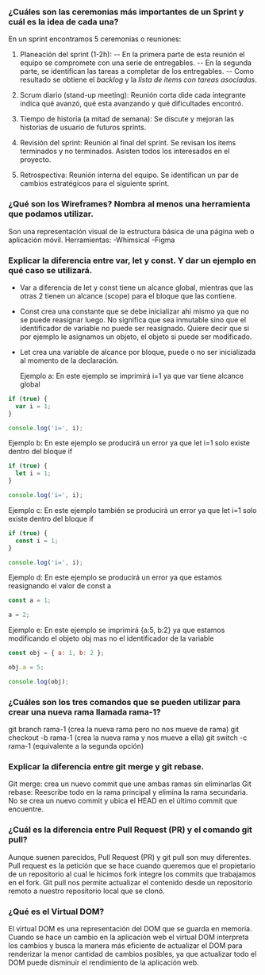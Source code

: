 ### ¿Cuáles son las ceremonias más importantes de un Sprint y cuál es la idea de cada una?

En un sprint encontramos 5 ceremonias o reuniones:

1. Planeación del sprint (1-2h):
   -- En la primera parte de esta reunión el equipo se compromete con una serie de entregables.
   -- En la segunda parte, se identifican las tareas a completar de los entregables.
   -- Como resultado se obtiene el _backlog_ y la _lista de items con tareas asociadas_.

2. Scrum diario (stand-up meeting):
   Reunión corta dide cada integrante indica qué avanzó, qué esta avanzando y qué dificultades encontró.

3. Tiempo de historia (a mitad de semana):
   Se discute y mejoran las historias de usuario de futuros sprints.

4. Revisión del sprint:
   Reunión al final del sprint. Se revisan los items terminados y no terminados. Asisten todos los interesados en el proyecto.

5. Retrospectiva:
   Reunión interna del equipo. Se identifican un par de cambios estratégicos para el siguiente sprint.

### ¿Qué son los Wireframes? Nombra al menos una herramienta que podamos utilizar.

Son una representación visual de la estructura básica de una página web o aplicación móvil.
Herramientas:
-Whimsical
-Figma

### Explicar la diferencia entre var, let y const. Y dar un ejemplo en qué caso se utilizará.

- Var a diferencia de let y const tiene un alcance global, mientras que las otras 2 tienen un alcance (scope) para el bloque que las contiene.
- Const crea una constante que se debe inicializar ahi mismo ya que no se puede reasignar luego. No significa que sea inmutable sino que el identificador de variable no puede ser reasignado. Quiere decir que si por ejemplo le asignamos un objeto, el objeto si puede ser modificado.
- Let crea una variable de alcance por bloque, puede o no ser inicializada al momento de la declaración.

  Ejemplo a: En este ejemplo se imprimirá i=1 ya que var tiene alcance global

```javascript
if (true) {
  var i = 1;
}

console.log('i=', i);
```

Ejemplo b: En este ejemplo se producirá un error ya que let i=1 solo existe dentro del bloque if

```javascript
if (true) {
  let i = 1;
}

console.log('i=', i);
```

Ejemplo c: En este ejemplo también se producirá un error ya que let i=1 solo existe dentro del bloque if

```javascript
if (true) {
  const i = 1;
}

console.log('i=', i);
```

Ejemplo d: En este ejemplo se producirá un error ya que estamos reasignando el valor de const a

```javascript
const a = 1;

a = 2;
```

Ejemplo e: En este ejemplo se imprimirá {a:5, b:2} ya que estamos modificando el objeto obj mas no el identificador de la variable

```javascript
const obj = { a: 1, b: 2 };

obj.a = 5;

console.log(obj);
```

### ¿Cuáles son los tres comandos que se pueden utilizar para crear una nueva rama llamada rama-1?

git branch rama-1 (crea la nueva rama pero no nos mueve de rama)
git checkout -b rama-1 (crea la nueva rama y nos mueve a ella)
git switch -c rama-1 (equivalente a la segunda opción)

### Explicar la diferencia entre git merge y git rebase.

Git merge: crea un nuevo commit que une ambas ramas sin eliminarlas
Git rebase: Reescribe todo en la rama principal y elimina la rama secundaria. No se crea un nuevo commit y ubica el HEAD en el último commit que encuentre.

### ¿Cuál es la diferencia entre Pull Request (PR) y el comando git pull?

Aunque suenen parecidos, Pull Request (PR) y git pull son muy diferentes.
Pull request es la petición que se hace cuando queremos que el propietario de un repositorio al cual le hicimos fork integre los commits que trabajamos en el fork.
Git pull nos permite actualizar el contenido desde un repositorio remoto a nuestro repositorio local que se clonó.

### ¿Qué es el Virtual DOM?

El virtual DOM es una representación del DOM que se guarda en memoria. Cuando se hace un cambio en la aplicación web el virtual DOM interpreta los cambios y busca la manera más eficiente de actualizar el DOM para renderizar la menor cantidad de cambios posibles, ya que actualizar todo el DOM puede disminuir el rendimiento de la aplicación web.
